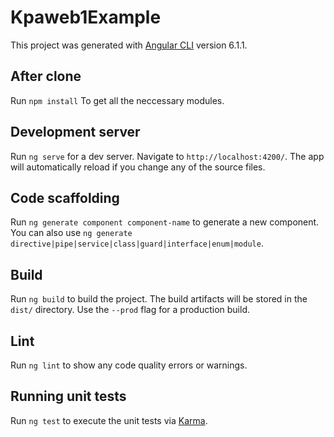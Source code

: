 # Kpaweb1Example

This project was generated with [Angular CLI](https://github.com/angular/angular-cli) version 6.1.1.

## After clone
Run `npm install` To get all the neccessary modules.

## Development server

Run `ng serve` for a dev server. Navigate to `http://localhost:4200/`. The app will automatically reload if you change any of the source files.

## Code scaffolding

Run `ng generate component component-name` to generate a new component. You can also use `ng generate directive|pipe|service|class|guard|interface|enum|module`.

## Build

Run `ng build` to build the project. The build artifacts will be stored in the `dist/` directory. Use the `--prod` flag for a production build.

## Lint

Run `ng lint` to show any code quality errors or warnings.

## Running unit tests

Run `ng test` to execute the unit tests via [Karma](https://karma-runner.github.io).

